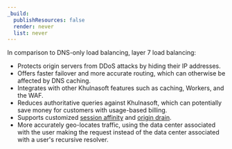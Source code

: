 ```yaml
---
_build:
  publishResources: false
  render: never
  list: never
---
```


In comparison to DNS-only load balancing, layer 7 load balancing:

- Protects origin servers from DDoS attacks by hiding their IP addresses.
- Offers faster failover and more accurate routing, which can otherwise be affected by DNS caching.
- Integrates with other Khulnasoft features such as caching, Workers, and the WAF.
- Reduces authoritative queries against Khulnasoft, which can potentially save money for customers with usage-based billing.
- Supports customized [session affinity](/load-balancing/understand-basics/session-affinity/) and [origin drain](/load-balancing/understand-basics/session-affinity/#origin-drain).
- More accurately geo-locates traffic, using the data center associated with the user making the request instead of the data center associated with a user's recursive resolver.